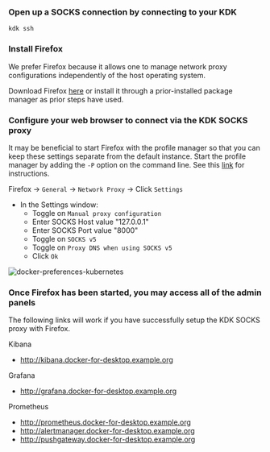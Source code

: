 ### Open up a SOCKS connection by connecting to your KDK

```
kdk ssh
```

### Install Firefox

We prefer Firefox because it allows one to manage network proxy configurations independently of the host operating
system.

Download Firefox [here](https://www.mozilla.org/en-US/firefox/new/) or install it through a prior-installed package
manager as prior steps have used.


### Configure your web browser to connect via the KDK SOCKS proxy

It may be beneficial to start Firefox with the profile manager so that you can keep these settings separate from the
default instance.  Start the profile manager by adding the `-P` option on the command line.  See this
[link](https://support.mozilla.org/en-US/kb/profile-manager-create-and-remove-firefox-profiles) for instructions.

Firefox -> `General` -> `Network Proxy` -> Click `Settings`

- In the Settings window:
  - Toggle on `Manual proxy configuration`
  - Enter SOCKS Host value "127.0.0.1"
  - Enter SOCKS Port value "8000"
  - Toggle on `SOCKS v5`
  - Toggle on `Proxy DNS when using SOCKS v5`
  - Click `Ok`

![docker-preferences-kubernetes](/images/firefox-settings-socks.png)

### Once Firefox has been started, you may access all of the admin panels

The following links will work if you have successfully setup the KDK SOCKS proxy with Firefox.

<div hidden comment>$ kubectl get ing| grep -v HOSTS| awk '{print "http://" $2}'</div>

Kibana

* http://kibana.docker-for-desktop.example.org

Grafana

* http://grafana.docker-for-desktop.example.org

Prometheus

* http://prometheus.docker-for-desktop.example.org
* http://alertmanager.docker-for-desktop.example.org
* http://pushgateway.docker-for-desktop.example.org
